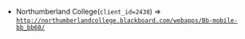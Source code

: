  - Northumberland College(`client_id=2438`) => [`http://northumberlandcollege.blackboard.com/webapps/Bb-mobile-bb_bb60/`](http://northumberlandcollege.blackboard.com/webapps/Bb-mobile-bb_bb60/)
